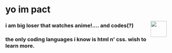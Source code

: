 # yo im pact

<img height="50" align="right" src="https://i.redd.it/iv2kqm8pvjs01.jpg" />

### i am big loser that watches anime!.... and codes(?)  
  
### the only coding languages i know is html n' css. wish to learn more.  
  
### 